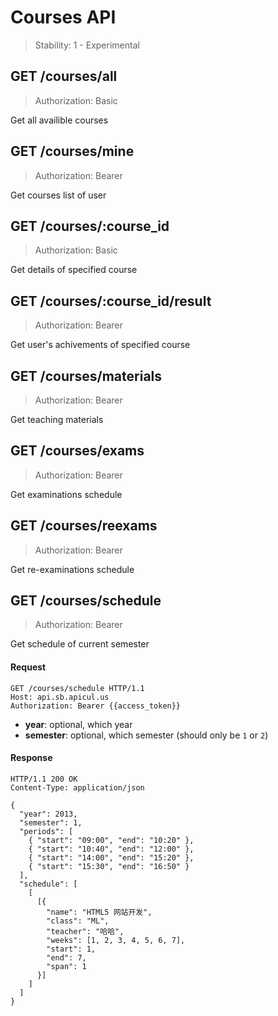 Courses API
==========

> Stability: 1 - Experimental


## GET /courses/all

> Authorization: Basic

Get all availible courses


## GET /courses/mine

> Authorization: Bearer

Get courses list of user


## GET /courses/:course_id

> Authorization: Basic

Get details of specified course


## GET /courses/:course_id/result

> Authorization: Bearer

Get user's achivements of specified course


## GET /courses/materials

> Authorization: Bearer

Get teaching materials


## GET /courses/exams

> Authorization: Bearer

Get examinations schedule


## GET /courses/reexams

> Authorization: Bearer

Get re-examinations schedule


## GET /courses/schedule

> Authorization: Bearer

Get schedule of current semester

#### Request

```
GET /courses/schedule HTTP/1.1
Host: api.sb.apicul.us
Authorization: Bearer {{access_token}}
```

* **year**: optional, which year
* **semester**: optional, which semester (should only be `1` or `2`)

#### Response

```
HTTP/1.1 200 OK
Content-Type: application/json

{
  "year": 2013,
  "semester": 1,
  "periods": [
    { "start": "09:00", "end": "10:20" },
    { "start": "10:40", "end": "12:00" },
    { "start": "14:00", "end": "15:20" },
    { "start": "15:30", "end": "16:50" }
  ],
  "schedule": [
    [
      [{
        "name": "HTML5 网站开发",
        "class": "ML",
        "teacher": "哈哈",
        "weeks": [1, 2, 3, 4, 5, 6, 7],
        "start": 1,
        "end": 7,
        "span": 1
      }]
    ]
  ]
}
```
